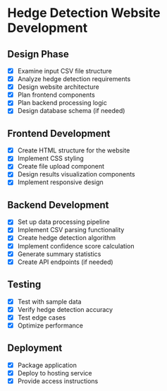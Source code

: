 # Hedge Detection Website Development

## Design Phase
- [x] Examine input CSV file structure
- [x] Analyze hedge detection requirements
- [x] Design website architecture
- [x] Plan frontend components
- [x] Plan backend processing logic
- [x] Design database schema (if needed)

## Frontend Development
- [x] Create HTML structure for the website
- [x] Implement CSS styling
- [x] Create file upload component
- [x] Design results visualization components
- [x] Implement responsive design

## Backend Development
- [x] Set up data processing pipeline
- [x] Implement CSV parsing functionality
- [x] Create hedge detection algorithm
- [x] Implement confidence score calculation
- [x] Generate summary statistics
- [x] Create API endpoints (if needed)

## Testing
- [x] Test with sample data
- [x] Verify hedge detection accuracy
- [x] Test edge cases
- [x] Optimize performance

## Deployment
- [x] Package application
- [x] Deploy to hosting service
- [x] Provide access instructions
